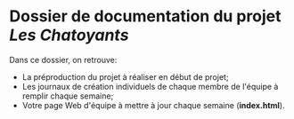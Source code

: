 # Dossier de documentation du projet *Les Chatoyants*

Dans ce dossier, on retrouve:

* La préproduction du projet à réaliser en début de projet;
* Les journaux de création individuels de chaque membre de l'équipe à remplir chaque semaine;
* Votre page Web d'équipe à mettre à jour chaque semaine (**index.html**).

